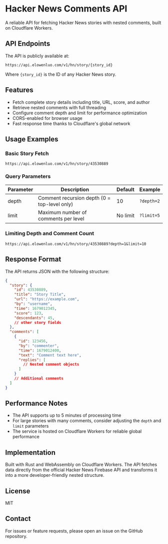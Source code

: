 # Hacker News Comments API

A reliable API for fetching Hacker News stories with nested comments, built on Cloudflare Workers.

## API Endpoints

The API is publicly available at:

```
https://api.elowenluo.com/v1/hn/story/{story_id}
```

Where `{story_id}` is the ID of any Hacker News story.

## Features

- Fetch complete story details including title, URL, score, and author
- Retrieve nested comments with full threading
- Configure comment depth and limit for performance optimization
- CORS-enabled for browser usage
- Fast response time thanks to Cloudflare's global network

## Usage Examples

### Basic Story Fetch

```
https://api.elowenluo.com/v1/hn/story/43530889
```

### Query Parameters

| Parameter | Description | Default | Example |
|-----------|-------------|---------|---------|
| depth | Comment recursion depth (0 = top-level only) | 10 | `?depth=2` |
| limit | Maximum number of comments per level | No limit | `?limit=5` |

### Limiting Depth and Comment Count

```
https://api.elowenluo.com/v1/hn/story/43530889?depth=1&limit=10
```

## Response Format

The API returns JSON with the following structure:

```json
{
  "story": {
    "id": 43530889,
    "title": "Story Title",
    "url": "https://example.com",
    "by": "username",
    "time": 1679012345,
    "score": 123,
    "descendants": 45,
    // other story fields
  },
  "comments": [
    {
      "id": 123456,
      "by": "commenter",
      "time": 1679012400,
      "text": "Comment text here",
      "replies": [
        // Nested comment objects
      ]
    }
    // Additional comments
  ]
}
```

## Performance Notes

- The API supports up to 5 minutes of processing time
- For large stories with many comments, consider adjusting the `depth` and `limit` parameters
- The service is hosted on Cloudflare Workers for reliable global performance

## Implementation

Built with Rust and WebAssembly on Cloudflare Workers. The API fetches data directly from the official Hacker News Firebase API and transforms it into a more developer-friendly nested structure.

## License

MIT

## Contact

For issues or feature requests, please open an issue on the GitHub repository.